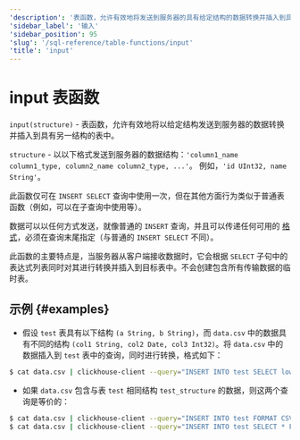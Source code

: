 ```yaml
---
'description': '表函数，允许有效地将发送到服务器的具有给定结构的数据转换并插入到具有另一结构的表中。'
'sidebar_label': '输入'
'sidebar_position': 95
'slug': '/sql-reference/table-functions/input'
'title': 'input'
---
```





# input 表函数

`input(structure)` - 表函数，允许有效地将以给定结构发送到服务器的数据转换并插入到具有另一结构的表中。

`structure` - 以以下格式发送到服务器的数据结构：`'column1_name column1_type, column2_name column2_type, ...'`。
例如，`'id UInt32, name String'`。

此函数仅可在 `INSERT SELECT` 查询中使用一次，但在其他方面行为类似于普通表函数（例如，可以在子查询中使用等）。

数据可以以任何方式发送，就像普通的 `INSERT` 查询，并且可以传递任何可用的 [格式](/sql-reference/formats)，必须在查询末尾指定（与普通的 `INSERT SELECT` 不同）。

此函数的主要特点是，当服务器从客户端接收数据时，它会根据 `SELECT` 子句中的表达式列表同时对其进行转换并插入到目标表中。不会创建包含所有传输数据的临时表。

## 示例 {#examples}

- 假设 `test` 表具有以下结构 `(a String, b String)`，而 `data.csv` 中的数据具有不同的结构 `(col1 String, col2 Date, col3 Int32)`。将 `data.csv` 中的数据插入到 `test` 表中的查询，同时进行转换，格式如下：

<!-- -->

```bash
$ cat data.csv | clickhouse-client --query="INSERT INTO test SELECT lower(col1), col3 * col3 FROM input('col1 String, col2 Date, col3 Int32') FORMAT CSV";
```

- 如果 `data.csv` 包含与表 `test` 相同结构 `test_structure` 的数据，则这两个查询是等价的：

<!-- -->

```bash
$ cat data.csv | clickhouse-client --query="INSERT INTO test FORMAT CSV"
$ cat data.csv | clickhouse-client --query="INSERT INTO test SELECT * FROM input('test_structure') FORMAT CSV"
```
